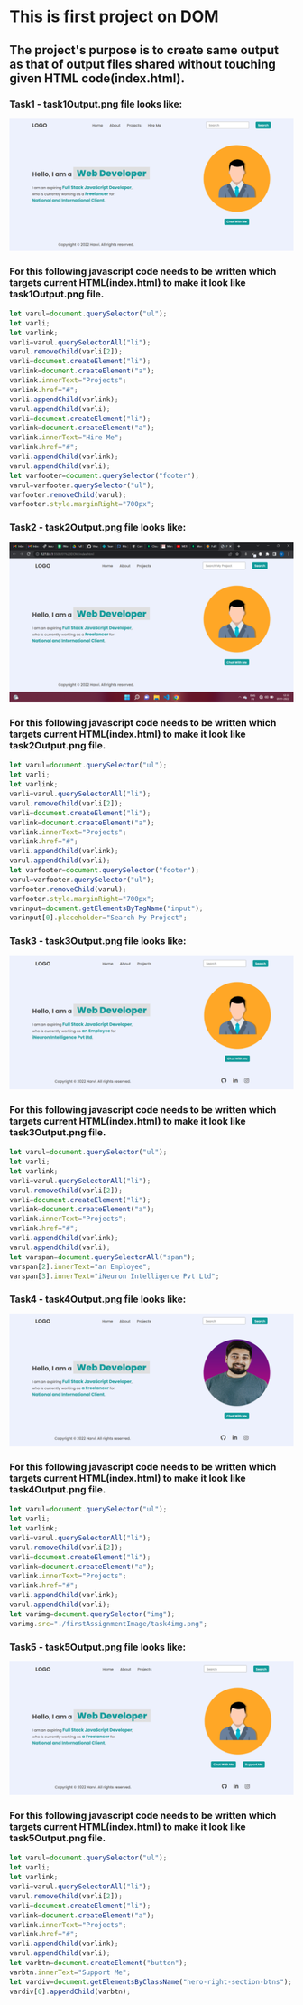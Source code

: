 # This is first project on DOM
## The project's purpose is to create same output as that of output files shared without touching given HTML code(index.html).
### Task1 - task1Output.png file looks like:

![Output expected](./task1Output.png)

### For this following javascript code needs to be written which targets current HTML(index.html) to make it look like task1Output.png file. 
```javascript
let varul=document.querySelector("ul");
let varli;
let varlink;
varli=varul.querySelectorAll("li");
varul.removeChild(varli[2]);
varli=document.createElement("li");
varlink=document.createElement("a");
varlink.innerText="Projects";
varlink.href="#";
varli.appendChild(varlink);
varul.appendChild(varli);
varli=document.createElement("li");
varlink=document.createElement("a");
varlink.innerText="Hire Me";
varlink.href="#";
varli.appendChild(varlink);
varul.appendChild(varli);
let varfooter=document.querySelector("footer");
varul=varfooter.querySelector("ul");
varfooter.removeChild(varul);
varfooter.style.marginRight="700px";
```
### Task2 - task2Output.png file looks like:

![Output expected](./task2Output.png)

### For this following javascript code needs to be written which targets current HTML(index.html) to make it look like task2Output.png file. 
```javascript
let varul=document.querySelector("ul");
let varli;
let varlink;
varli=varul.querySelectorAll("li");
varul.removeChild(varli[2]);
varli=document.createElement("li");
varlink=document.createElement("a");
varlink.innerText="Projects";
varlink.href="#";
varli.appendChild(varlink);
varul.appendChild(varli);
let varfooter=document.querySelector("footer");
varul=varfooter.querySelector("ul");
varfooter.removeChild(varul);
varfooter.style.marginRight="700px";
varinput=document.getElementsByTagName("input");
varinput[0].placeholder="Search My Project";
```
### Task3 - task3Output.png file looks like:

![Output expected](./task3Output.png)

### For this following javascript code needs to be written which targets current HTML(index.html) to make it look like task3Output.png file. 
```javascript
let varul=document.querySelector("ul");
let varli;
let varlink;
varli=varul.querySelectorAll("li");
varul.removeChild(varli[2]);
varli=document.createElement("li");
varlink=document.createElement("a");
varlink.innerText="Projects";
varlink.href="#";
varli.appendChild(varlink);
varul.appendChild(varli);
let varspan=document.querySelectorAll("span");
varspan[2].innerText="an Employee";
varspan[3].innerText="iNeuron Intelligence Pvt Ltd";
```
### Task4 - task4Output.png file looks like:

![Output expected](./task4Output.png)

### For this following javascript code needs to be written which targets current HTML(index.html) to make it look like task4Output.png file. 
```javascript
let varul=document.querySelector("ul");
let varli;
let varlink;
varli=varul.querySelectorAll("li");
varul.removeChild(varli[2]);
varli=document.createElement("li");
varlink=document.createElement("a");
varlink.innerText="Projects";
varlink.href="#";
varli.appendChild(varlink);
varul.appendChild(varli);
let varimg=document.querySelector("img");
varimg.src="./firstAssignmentImage/task4img.png";
```
### Task5 - task5Output.png file looks like:

![Output expected](./task5Output.png)

### For this following javascript code needs to be written which targets current HTML(index.html) to make it look like task5Output.png file. 
```javascript
let varul=document.querySelector("ul");
let varli;
let varlink;
varli=varul.querySelectorAll("li");
varul.removeChild(varli[2]);
varli=document.createElement("li");
varlink=document.createElement("a");
varlink.innerText="Projects";
varlink.href="#";
varli.appendChild(varlink);
varul.appendChild(varli);
let varbtn=document.createElement("button");
varbtn.innerText="Support Me";
let vardiv=document.getElementsByClassName("hero-right-section-btns");
vardiv[0].appendChild(varbtn);
```